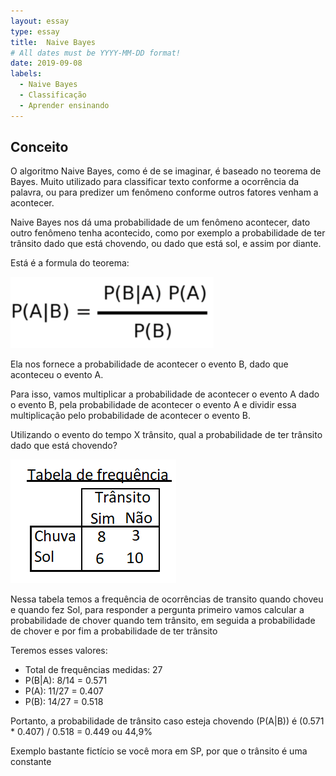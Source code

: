```yaml
---
layout: essay
type: essay
title:  Naive Bayes
# All dates must be YYYY-MM-DD format!
date: 2019-09-08
labels:
  - Naive Bayes
  - Classificação
  - Aprender ensinando
---
```


## Conceito

<p>O algoritmo Naive Bayes, como é de se imaginar, é baseado no teorema de Bayes. Muito utilizado para classificar texto conforme a ocorrência da palavra, ou para predizer um fenômeno conforme outros fatores venham a acontecer.</p>

<p>Naive Bayes nos dá uma probabilidade de um fenômeno acontecer, dato outro fenômeno tenha acontecido, como por exemplo a probabilidade de ter trânsito dado que está chovendo, ou dado que está sol, e assim por diante.</p>

<p>Está é a formula do teorema:</p> 
<img class="ui medium fluid image" src="../images/Naive_formula.png">

Ela nos fornece a probabilidade de acontecer o evento B, dado que aconteceu o evento A.

<p>Para isso, vamos multiplicar a probabilidade de acontecer o evento A dado o evento B, pela probabilidade de acontecer o evento A e dividir essa multiplicação pelo probabilidade de acontecer o evento B.</p>

<p>Utilizando o evento do tempo X trânsito, qual a probabilidade de ter trânsito dado que está chovendo?</p>

<img class="ui medium fluid image" src="../images/tab_freq.png">

<p>Nessa tabela temos a frequência de ocorrências de transito quando choveu e quando fez Sol, para responder a pergunta primeiro vamos calcular a probabilidade de chover quando tem trânsito, em seguida a probabilidade de chover e por fim a probabilidade de ter trânsito</p>

Teremos esses valores:
* Total de frequências medidas: 27
* P(B|A): 8/14 = 0.571
* P(A): 11/27 = 0.407
* P(B): 14/27 = 0.518

<p>Portanto, a probabilidade de trânsito caso esteja chovendo (P(A|B)) é (0.571 * 0.407) / 0.518 = 0.449 ou 44,9%</p>

<p> Exemplo bastante fictício se você mora em SP, por que o trânsito é uma constante </p>

